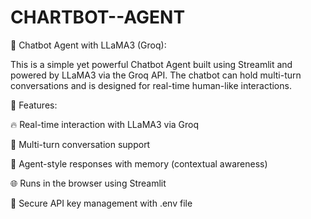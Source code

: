 # CHARTBOT--AGENT

🤖 Chatbot Agent with LLaMA3 (Groq):

This is a simple yet powerful Chatbot Agent built using Streamlit and powered by LLaMA3 via the Groq API. The chatbot can hold multi-turn conversations and is designed for real-time human-like interactions.

📌 Features:

🔥 Real-time interaction with LLaMA3 via Groq

💬 Multi-turn conversation support

🧠 Agent-style responses with memory (contextual awareness)

🌐 Runs in the browser using Streamlit

🔐 Secure API key management with .env file
